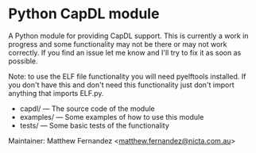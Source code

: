 <!--
     Copyright 2014, NICTA

     This software may be distributed and modified according to the terms of
     the BSD 2-Clause license. Note that NO WARRANTY is provided.
     See "LICENSE_BSD2.txt" for details.

     @TAG(NICTA_BSD)
  -->

# Python CapDL module

A Python module for providing CapDL support. This is currently a work in
progress and some functionality may not be there or may not work correctly. If
you find an issue let me know and I'll try to fix it as soon as possible.

Note: to use the ELF file functionality you will need pyelftools installed. If
you don't have this and don't need this functionality just don't import
anything that imports ELF.py.

* capdl/ &mdash; The source code of the module
* examples/ &mdash; Some examples of how to use this module
* tests/ &mdash; Some basic tests of the functionality

Maintainer: Matthew Fernandez &lt;[matthew.fernandez@nicta.com.au](matthew.fernandez@nicta.com.au)&gt;
